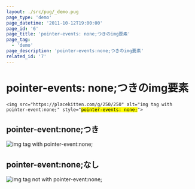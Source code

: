 ```yaml
---
layout: ./src/pug/_demo.pug
page_type: 'demo'
page_datetime: '2011-10-12T19:00:00'
page_id: '6'
page_title: 'pointer-events: none;つきのimg要素'
page_tag:
  - 'demo'
page_description: 'pointer-events:none;つきのimg要素'
related_id: '7'
---
```

# pointer-events: none;つきのimg要素

<pre><code data-language="html">&lt;img src="https://placekitten.com/g/250/250" alt="img tag with pointer-event:none;" style="<mark>pointer-events: none;</mark>"&gt;</code></pre>

## pointer-event:none;つき

<img src="https://placekitten.com/g/250/250" alt="img tag with pointer-event:none;" style="pointer-events: none;">

## pointer-event:none;なし

<img src="https://placekitten.com/g/250/250" alt="img tag not with pointer-event:none;">
